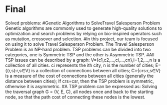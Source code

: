 # Final
Solved problems:
#Genetic Algorithms to SolveTravel Salesperson Problem Genetic algorithms are commonly used to generate high-quality solutions to optimization and search problems by relying on bio-inspired operators such as mutation, crossover and selection. 
#In this project, our team is focused on using it to solve Travel Salesperson Problem. The Travel Salesperson Problem is an NP-hard problem. TSP problems can be divided into two categories, one is Symmetric TSP and the other is Asymmetric TSP.
#All TSP issues can be described by a graph: V={c1,c2,...,ci,...,cn},i=1,2,...,n is a collection of all cities. ci represents the ith city, n is the number of cities; E={(r,s):r,s∈V} is a collection of connections between all cities; C={crs:r,s∈V} is a measure of the cost of connections between all cities (generally the distance between cities); If crs=csr, then the TSP problem is symmetric, otherwise it is asymmetric. 
#A TSP problem can be expressed as: Solving the traversal graph G = (V, E, C), all nodes once and back to the starting node, so that the path cost of connecting these nodes is the lowest.
